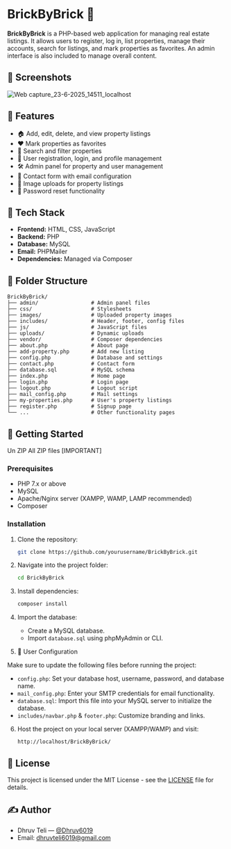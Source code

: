 # BrickByBrick 🧱

**BrickByBrick** is a PHP-based web application for managing real estate listings. It allows users to register, log in, list properties, manage their accounts, search for listings, and mark properties as favorites. An admin interface is also included to manage overall content.

## 📸 Screenshots

![Web capture_23-6-2025_14511_localhost](https://github.com/user-attachments/assets/673e2bc0-1764-4610-aa3d-06c806525394)


## 🌟 Features

- 🏠 Add, edit, delete, and view property listings
- ❤️ Mark properties as favorites
- 🔎 Search and filter properties
- 👤 User registration, login, and profile management
- 🛠 Admin panel for property and user management
- 📧 Contact form with email configuration
- 📂 Image uploads for property listings
- 🔐 Password reset functionality

## 🧱 Tech Stack

- **Frontend:** HTML, CSS, JavaScript
- **Backend:** PHP
- **Database:** MySQL
- **Email:** PHPMailer
- **Dependencies:** Managed via Composer

## 📁 Folder Structure

```
BrickByBrick/
├── admin/                 # Admin panel files
├── css/                   # Stylesheets
├── images/                # Uploaded property images
├── includes/              # Header, footer, config files
├── js/                    # JavaScript files
├── uploads/               # Dynamic uploads
├── vendor/                # Composer dependencies
├── about.php              # About page
├── add-property.php       # Add new listing
├── config.php             # Database and settings
├── contact.php            # Contact form
├── database.sql           # MySQL schema
├── index.php              # Home page
├── login.php              # Login page
├── logout.php             # Logout script
├── mail_config.php        # Mail settings
├── my-properties.php      # User's property listings
├── register.php           # Signup page
└── ...                    # Other functionality pages
```

## 🚀 Getting Started

Un ZIP All ZIP files [IMPORTANT]

### Prerequisites

- PHP 7.x or above
- MySQL
- Apache/Nginx server (XAMPP, WAMP, LAMP recommended)
- Composer

### Installation

1. Clone the repository:
   ```bash
   git clone https://github.com/yourusername/BrickByBrick.git
   ```

2. Navigate into the project folder:
   ```bash
   cd BrickByBrick
   ```

3. Install dependencies:
   ```bash
   composer install
   ```

4. Import the database:
   - Create a MySQL database.
   - Import `database.sql` using phpMyAdmin or CLI.

5.  🔧 User Configuration

Make sure to update the following files before running the project:

- `config.php`: Set your database host, username, password, and database name.
- `mail_config.php`: Enter your SMTP credentials for email functionality.
- `database.sql`: Import this file into your MySQL server to initialize the database.
- `includes/navbar.php` & `footer.php`: Customize branding and links.


6. Host the project on your local server (XAMPP/WAMP) and visit:
   ```
   http://localhost/BrickByBrick/
   ```

## 📜 License

This project is licensed under the MIT License - see the [LICENSE](LICENSE) file for details.

## ✍️ Author

- Dhruv Teli — [@Dhruv6019](https://github.com/Dhruv6019)
- Email: dhruvteli6019@gmail.com

